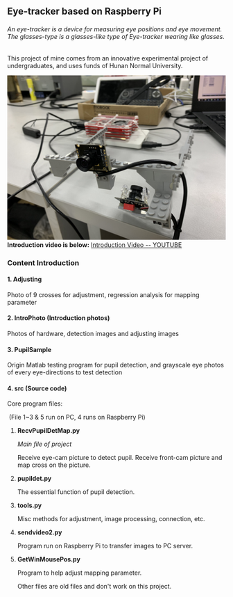 ## Eye-tracker based on Raspberry Pi

###### An eye-tracker is a device for measuring eye positions and eye movement. The glasses-type is a glasses-like type of Eye-tracker wearing like glasses.

This project of mine comes from an innovative experimental project of undergraduates, and uses funds of Hunan Normal University.

![Eye-tracker](https://github.com/Isaac-Deng/eyetracker-raspberrypi/blob/master/IntroPhoto/PortablePart.JPG)
**Introduction video is below:**
[Introduction Video -- YOUTUBE](https://youtu.be/Bhi8Y2sCANM)

### Content Introduction

#### 1. Adjusting

   Photo of 9 crosses for adjustment, regression analysis for mapping parameter

#### 2. IntroPhoto  (Introduction photos)

   Photos of hardware, detection images and adjusting images

#### 3. PupilSample

   Origin Matlab testing program for pupil detection, and grayscale eye photos of every eye-directions to test detection

#### 4. src  (Source code)

   Core program files:

   ​	(File 1~3 & 5 run on PC, 4 runs on Raspberry Pi)

   1. **RecvPupilDetMap.py**

      *Main file of project*

      Receive eye-cam picture to detect pupil. Receive front-cam picture and map cross on the picture.

   2. **pupildet.py**

      The essential function of pupil detection.

   3. **tools.py**

      Misc methods for adjustment, image processing, connection, etc.

   4. **sendvideo2.py**

      Program run on Raspberry Pi to transfer images to PC server.

   5. **GetWinMousePos.py**

      Program to help adjust mapping parameter.

      Other files are old files and don't work on this project.